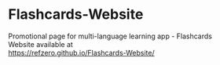 # Flashcards-Website
Promotional page for multi-language learning app - Flashcards </br> 
Website available at </br>
https://refzero.github.io/Flashcards-Website/
